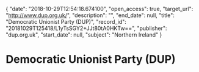 {
  "date": "2018-10-29T12:54:18.674100", 
  "open_access": true, 
  "target_url": "http://www.dup.org.uk/", 
  "description": "", 
  "end_date": null, 
  "title": "Democratic Unionist Party (DUP)", 
  "record_id": "20181029T125418/L1yTsSGY2+JJt80tA0HKTw==", 
  "publisher": "dup.org.uk", 
  "start_date": null, 
  "subject": "Northern Ireland"
}

# Democratic Unionist Party (DUP)

